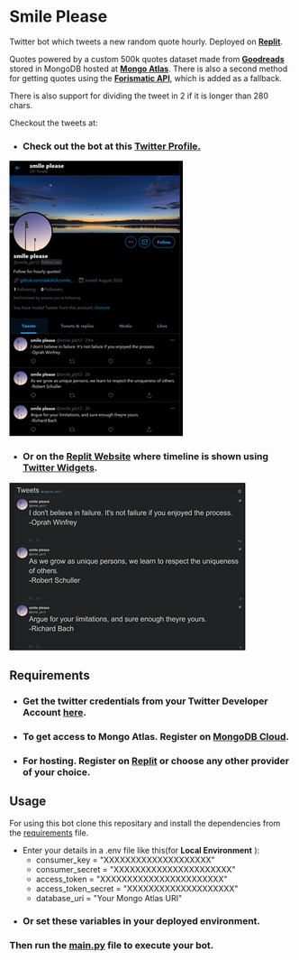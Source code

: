 # Smile Please
 Twitter bot which tweets a new random quote hourly.
 Deployed on **[Replit](https://www.replit.com/@smileplz/smile-plz)**.

 Quotes powered by a custom 500k quotes dataset made from **[Goodreads](https://www.goodreads.com/quotes)** stored in MongoDB hosted at **[Mongo Atlas](https://www.mongodb.com/cloud/atlas)**.
 There is also a second method for getting quotes using the **[Forismatic API](https://forismatic.com/en/api/)**, which is added as a fallback.
 
 There is also support for dividing the tweet in 2 if it is longer than 280 chars.
 
 Checkout the tweets at:
 - ### Check out the bot at this **[Twitter Profile.](https://twitter.com/smile_plz12)**
 ![alt text](./images/timeline_p.png "Website image")
 - ### Or on the **[Replit Website](https://smile-plz.smileplz.repl.co/)** where timeline is shown using **[Twitter Widgets](https://developer.twitter.com/en/docs/twitter-for-websites/timelines/overview)**.

![alt text](./images/timeline_w.png "Website image")

## Requirements
- ### Get the twitter credentials from your Twitter Developer Account [here](https://developer.twitter.com/en/portal/projects-and-apps).
- ### To get access to Mongo Atlas. Register on [MongoDB Cloud](https://www.mongodb.com/cloud/atlas/register).
- ### For hosting. Register on [Replit](https://replit.com/signup) or choose any other provider of your choice.
## Usage
 For using this bot clone this repositary and install the dependencies from the [requirements](./requirements.txt) file.
 
- Enter your details in a .env file like this(for **Local Environment** ):
  - consumer_key = "XXXXXXXXXXXXXXXXXXXX"
  - consumer_secret = "XXXXXXXXXXXXXXXXXXXXXX" 
  - access_token = "XXXXXXXXXXXXXXXXXXXXXXX" 
  - access_token_secret = "XXXXXXXXXXXXXXXXXXXX" 
  - database_uri = "Your Mongo Atlas URI"
- ### Or set these variables in your deployed environment.

### Then run the [main.py](./main.py) file to execute your bot.
